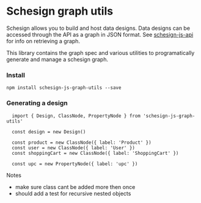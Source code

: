 # Schesign graph utils

Schesign allows you to build and host data designs. Data designs can be accessed through the API as a graph in JSON format. See [schesign-js-api](https://github.com/csenn/schesign-js-api) for info on retrieving a graph.

This library contains the graph spec and various utilities to programatically generate and manage a schesign graph.

### Install
```
npm install schesign-js-graph-utils --save
```

### Generating a design
```
  import { Design, ClassNode, PropertyNode } from 'schesign-js-graph-utils'

  const design = new Design()

  const product = new ClassNode({ label: 'Product' })
  const user = new ClassNode({ label: 'User' })
  const shoppingCart = new ClassNode({ label: 'ShoppingCart' })

  const upc = new PropertyNode({ label: 'upc' })

```

Notes
* make sure class cant be added more then once
* should add a test for recursive nested objects
